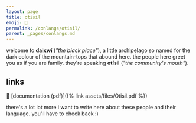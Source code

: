 ```yaml
---
layout: page
title: otisil
emoji: 🌾
permalink: /conlangs/otisil/
parent: _pages/conlangs.md
---
```

welcome to **daixwí** (_"the black place"_), a little archipelago so named for the dark colour of the mountain-tops that abound here. the people here greet you as if you are family. they're speaking **otísil** (_"the community's mouth"_).

## links
📜 [documentation (pdf)]({% link assets/files/Otisil.pdf %})

there's a lot lot more i want to write here about these people and their language. you'll have to check back :)